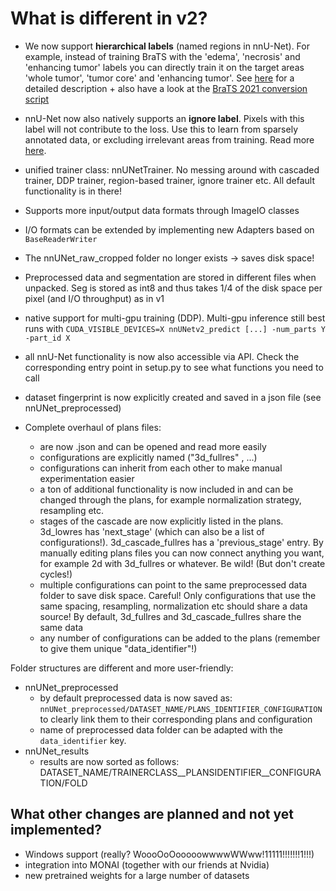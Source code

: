 # What is different in v2?

- We now support **hierarchical labels** (named regions in nnU-Net). For example, instead of training BraTS with the 
'edema', 'necrosis' and 'enhancing tumor' labels you can directly train it on the target areas 'whole tumor', 
'tumor core' and 'enhancing tumor'. See [here](region_based_training.md) for a detailed description + also have a look at the 
[BraTS 2021 conversion script](../nnunetv2/dataset_conversion/Dataset137_BraTS21.py)
- nnU-Net now also natively supports an **ignore label**. Pixels with this label will not contribute to the loss. 
Use this to learn from sparsely annotated data, or excluding irrelevant areas from training. Read more [here](ignore_label.md).

- unified trainer class: nnUNetTrainer. No messing around with cascaded trainer, DDP trainer, region-based trainer, ignore trainer etc. All default functionality is in there!
- Supports more input/output data formats through ImageIO classes
- I/O formats can be extended by implementing new Adapters based on `BaseReaderWriter`
- The nnUNet_raw_cropped folder no longer exists -> saves disk space!
- Preprocessed data and segmentation are stored in different files when unpacked. Seg is stored as int8 and thus takes 1/4 of the disk space per pixel (and I/O throughput) as in v1
- native support for multi-gpu training (DDP). Multi-gpu inference still best runs with `CUDA_VISIBLE_DEVICES=X nnUNetv2_predict [...] -num_parts Y -part_id X`
- all nnU-Net functionality is now also accessible via API. Check the corresponding entry point in setup.py to see what functions you need to call
- dataset fingerprint is now explicitly created and saved in a json file (see nnUNet_preprocessed)

- Complete overhaul of plans files:
  - are now .json and can be opened and read more easily
  - configurations are explicitly named ("3d_fullres" , ...)
  - configurations can inherit from each other to make manual experimentation easier
  - a ton of additional functionality is now included in and can be changed through the plans, for example normalization strategy, resampling etc.
  - stages of the cascade are now explicitly listed in the plans. 3d_lowres has 'next_stage' (which can also be a 
  list of configurations!). 3d_cascade_fullres has a 'previous_stage' entry. By manually editing plans files you can 
  now connect anything you want, for example 2d with 3d_fullres or whatever. Be wild! (But don't create cycles!)
  - multiple configurations can point to the same preprocessed data folder to save disk space. Careful! Only 
  configurations that use the same spacing, resampling, normalization etc should share a data source! By default, 
  3d_fullres and 3d_cascade_fullres share the same data
  - any number of configurations can be added to the plans (remember to give them unique "data_identifier"!)

Folder structures are different and more user-friendly:
- nnUNet_preprocessed
  - by default preprocessed data is now saved as: `nnUNet_preprocessed/DATASET_NAME/PLANS_IDENTIFIER_CONFIGURATION` to clearly link them to their corresponding plans and configuration 
  - name of preprocessed data folder can be adapted with the `data_identifier` key.
- nnUNet_results
  - results are now sorted as follows: DATASET_NAME/TRAINERCLASS__PLANSIDENTIFIER__CONFIGURATION/FOLD

## What other changes are planned and not yet implemented?
- Windows support (really? WoooOoOooooowwwwWWww!11111!!!!!!!1!!!)
- integration into MONAI (together with our friends at Nvidia)
- new pretrained weights for a large number of datasets